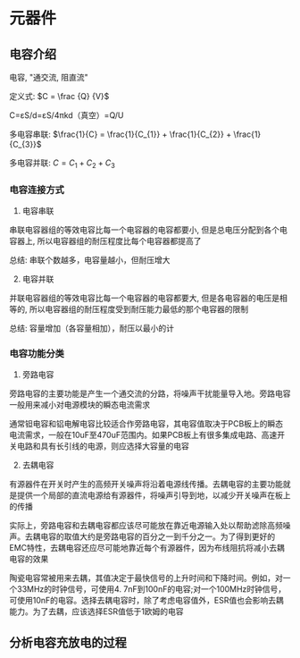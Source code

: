 # 元器件

## 电容介绍

电容, "通交流, 阻直流"

定义式: $C = \frac {Q} {V}$

C=εS/d=εS/4πkd（真空）=Q/U

多电容串联: $\frac{1}{C} = \frac{1}{C_{1}} + \frac{1}{C_{2}} + \frac{1}{C_{3}}$

多电容并联: $C = C_{1} + C_{2} + C_{3}$

### 电容连接方式

1. 电容串联

串联电容器组的等效电容比每一个电容器的电容都要小, 但是总电压分配到各个电容器上, 所以电容器组的耐压程度比每个电容器都提高了

总结: 串联个数越多，电容量越小，但耐压增大

2. 电容并联

并联电容器组的等效电容比每一个电容器的电容都要大, 但是各电容器的电压是相等的, 所以电容器组的耐压程度受到耐压能力最低的那个电容器的限制

总结: 容量增加（各容量相加），耐压以最小的计

### 电容功能分类

1. 旁路电容

旁路电容的主要功能是产生一个通交流的分路，将噪声干扰能量导入地。旁路电容一般用来减小对电源模块的瞬态电流需求

通常钽电容和铝电解电容比较适合作旁路电容，其电容值取决于PCB板上的瞬态电流需求，一般在10uF至470uF范围内。如果PCB板上有很多集成电路、高速开关电路和具有长引线的电源，则应选择大容量的电容

2. 去耦电容

有源器件在开关时产生的高频开关噪声将沿着电源线传播。去耦电容的主要功能就是提供一个局部的直流电源给有源器件，将噪声引导到地，以减少开关噪声在板上的传播

实际上，旁路电容和去耦电容都应该尽可能放在靠近电源输入处以帮助滤除高频噪声。去耦电容的取值大约是旁路电容的百分之一到千分之一。为了得到更好的EMC特性，去耦电容还应尽可能地靠近每个有源器件，因为布线阻抗将减小去耦电容的效果


陶瓷电容常被用来去耦，其值决定于最快信号的上升时间和下降时间。例如，对一个33MHz的时钟信号，可使用4. 7nF到100nF的电容;对一个100MHz时钟信号，可使用10nF的电容。选择去耦电容时，除了考虑电容值外，ESR值也会影响去耦能力。为了去耦，应该选择ESR值低于1欧姆的电容


## 分析电容充放电的过程




